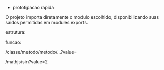 - prototipacao rapida


O projeto importa diretamente o modulo escolhido, disponibilizando suas saidos permitidas em modules.exports.

estrutura:

funcao:

/classe/metodo/metodo/...?value=<valores da funcao>

/mathjs/sin?value=2

